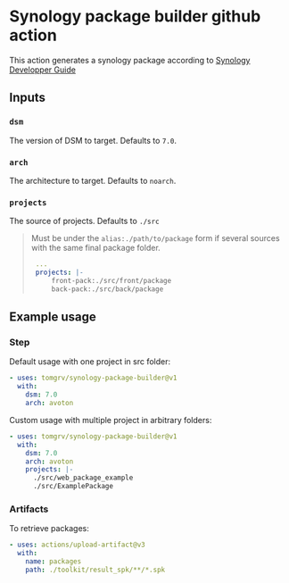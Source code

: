 # Synology package builder github action

This action generates a synology package according to [Synology Developper Guide](https://help.synology.com/developer-guide/getting_started/first_package.html)

## Inputs

### `dsm`

The version of DSM to target. Defaults to `7.0`.

### `arch`

The architecture to target. Defaults to `noarch`.

### `projects`

The source of projects. Defaults to `./src`

>
> Must be under the `alias:./path/to/package` form if several sources with the same final package folder.
>
> ```yml
>  ...
>  projects: |-
>      front-pack:./src/front/package
>      back-pack:./src/back/package
> ```
>

## Example usage

### Step

Default usage with one project in src folder:

```yml
- uses: tomgrv/synology-package-builder@v1
  with:
    dsm: 7.0
    arch: avoton
```

Custom usage with multiple project in arbitrary folders:

```yml
- uses: tomgrv/synology-package-builder@v1
  with:
    dsm: 7.0
    arch: avoton
    projects: |-
      ./src/web_package_example
      ./src/ExamplePackage
```

### Artifacts

To retrieve packages:

```yml
- uses: actions/upload-artifact@v3
  with:
    name: packages
    path: ./toolkit/result_spk/**/*.spk
```
